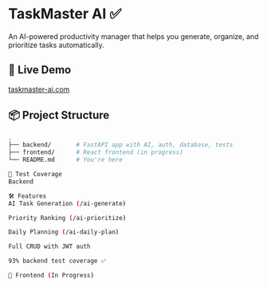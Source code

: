 # TaskMaster AI ✅

An AI-powered productivity manager that helps you generate, organize, and prioritize tasks automatically.

## 🔗 Live Demo
[taskmaster-ai.com](https://taskmaster-ai.com) <!-- when deployed -->

## 📦 Project Structure
```bash
.
├── backend/       # FastAPI app with AI, auth, database, tests
├── frontend/      # React frontend (in progress)
└── README.md      # You're here

🧪 Test Coverage
Backend

🛠️ Features
AI Task Generation (/ai-generate)

Priority Ranking (/ai-prioritize)

Daily Planning (/ai-daily-plan)

Full CRUD with JWT auth

93% backend test coverage ✅

🚧 Frontend (In Progress)